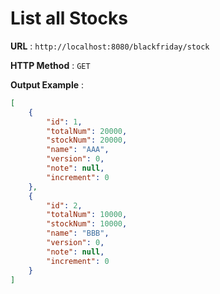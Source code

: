 # List all Stocks

**URL** : `http://localhost:8080/blackfriday/stock`

**HTTP Method** : `GET`

**Output Example** :
```json
[
    {
        "id": 1,
        "totalNum": 20000,
        "stockNum": 20000,
        "name": "AAA",
        "version": 0,
        "note": null,
        "increment": 0
    },
    {
        "id": 2,
        "totalNum": 10000,
        "stockNum": 10000,
        "name": "BBB",
        "version": 0,
        "note": null,
        "increment": 0
    }
]
```